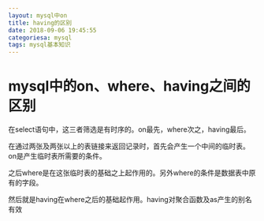 ```yaml
---
layout: mysql中on
title: having的区别
date: 2018-09-06 19:45:55
categoriesa: mysql
tags: mysql基本知识
---
```

# mysql中的on、where、having之间的区别 

在select语句中，这三者筛选是有时序的。on最先，where次之，having最后。

在通过两张及两张以上的表链接来返回记录时，首先会产生一个中间的临时表。on是产生临时表所需要的条件。

之后where是在这张临时表的基础之上起作用的。另外where的条件是数据表中原有的字段。

然后就是having在where之后的基础起作用。having对聚合函数及as产生的别名有效
